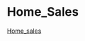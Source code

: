 # Home_Sales

[Home_sales](https://journal.firsttuesday.us/wp-content/uploads/CA-Sales-Home-Volume.png)
